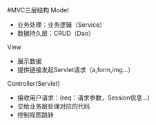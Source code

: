 #MVC三层结构
Model
- 业务处理：业务逻辑（Service）
- 数据持久层：CRUD（Dao）

View
- 展示数据
- 提供链接发起Servlet请求（a,form,img...）

Controller(Servlet)
- 接收用户请求：(req：请求参数，Session信息...)
- 交给业务层处理对应的代码
- 控制视图跳转
